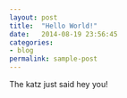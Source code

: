 ```yaml
---
layout: post
title:  "Hello World!"
date:   2014-08-19 23:56:45
categories:
- blog
permalink: sample-post
---
```

The katz just said hey you!

